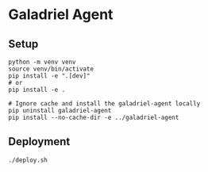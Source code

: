 # Galadriel Agent

## Setup
```shell
python -m venv venv
source venv/bin/activate
pip install -e ".[dev]"
# or 
pip install -e .

# Ignore cache and install the galadriel-agent locally
pip uninstall galadriel-agent
pip install --no-cache-dir -e ../galadriel-agent
```




## Deployment

```shell
./deploy.sh
```